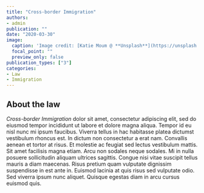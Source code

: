 ```yaml
---
title: "Cross-border Immigration"
authors:
- admin
publication: ""
date: "2020-03-30"
image:
  caption: 'Image credit: [Katie Moum @ **Unsplash**](https://unsplash.com/photos/7XGtYefMXiQ)'
  focal_point: ""
  preview_only: false
publication_types: ["3"]
categories: 
- Law
- Immigration
---
```


## About the law
*Cross-border Immigration* dolor sit amet, consectetur adipiscing elit, sed do eiusmod tempor incididunt ut labore et dolore magna aliqua. Tempor id eu nisl nunc mi ipsum faucibus. Viverra tellus in hac habitasse platea dictumst vestibulum rhoncus est. In dictum non consectetur a erat nam. Convallis aenean et tortor at risus. Et molestie ac feugiat sed lectus vestibulum mattis. Sit amet facilisis magna etiam. Arcu non sodales neque sodales. Mi in nulla posuere sollicitudin aliquam ultrices sagittis. Congue nisi vitae suscipit tellus mauris a diam maecenas. Risus pretium quam vulputate dignissim suspendisse in est ante in. Euismod lacinia at quis risus sed vulputate odio. Sed viverra ipsum nunc aliquet. Quisque egestas diam in arcu cursus euismod quis. 